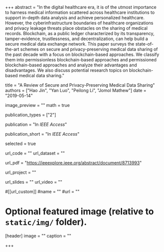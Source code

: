 +++
abstract = "In the digital healthcare era, it is of the utmost importance to harness medical information scattered across healthcare institutions to support in-depth data analysis and achieve personalized healthcare. However, the cyberinfrastructure boundaries of healthcare organizations and privacy leakage threats place obstacles on the sharing of medical records. Blockchain, as a public ledger characterized by its transparency, tamper-evidence, trustlessness, and decentralization, can help build a secure medical data exchange network. This paper surveys the state-of-the-art schemes on secure and privacy-preserving medical data sharing of the past decade with a focus on blockchain-based approaches. We classify them into permissionless blockchain-based approaches and permissioned blockchain-based approaches and analyze their advantages and disadvantages. We also discuss potential research topics on blockchain-based medical data sharing."

title = "A Review of Secure and Privacy-Preserving Medical Data Sharing"
authors = ["Hao Jin", "Yan Luo", "Peilong Li", "Jomol Mathew"]
date = "2019-05-14"

image_preview = ""
math = true

publication_types = ["2"]

publication = "In *IEEE Access*"

publication_short = "In *IEEE Access*"

selected = true

url_code = ""
url_dataset = ""

url_pdf = "https://ieeexplore.ieee.org/abstract/document/8713993"

url_project = ""

url_slides = ""
url_video = ""

#[[url_custom]]
#name = ""
#url = ""

# Optional featured image (relative to `static/img/` folder).
[header]
image = ""
caption = ""

+++
